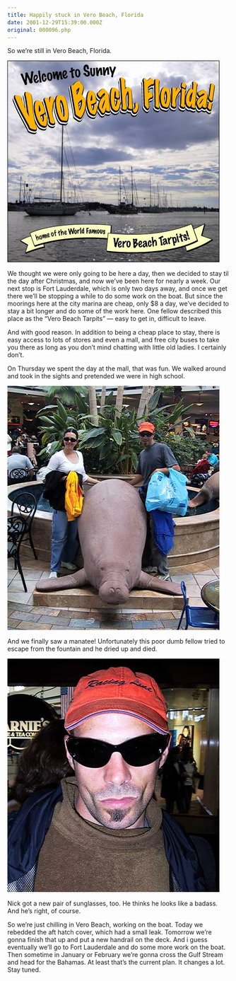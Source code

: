 ```yaml
---
title: Happily stuck in Vero Beach, Florida
date: 2001-12-29T15:39:00.000Z
original: 000096.php
---
```


So we’re still in Vero Beach, Florida.

<p class="polaroid" style="--deg: -2deg"><img src="./welcometoverobeach.jpg" /></p>

We thought we were only going to be here a day, then we decided to stay til the day after Christmas, and now we’ve been here for nearly a week. Our next stop is Fort Lauderdale, which is only two days away, and once we get there we’ll be stopping a while to do some work on the boat. But since the moorings here at the city marina are cheap, only $8 a day, we’ve decided to stay a bit longer and do some of the work here. One fellow described this place as the “Vero Beach Tarpits” — easy to get in, difficult to leave.

And with good reason. In addition to being a cheap place to stay, there is easy access to lots of stores and even a mall, and free city buses to take you there as long as you don’t mind chatting with little old ladies. I certainly don’t.

On Thursday we spent the day at the mall, that was fun. We walked around and took in the sights and pretended we were in high school.

<p class="polaroid" style="--deg: -2deg"><img src="./driedmanatee.jpg" /></p>

And we finally saw a manatee! Unfortunately this poor dumb fellow tried to escape from the fountain and he dried up and died.

<p class="polaroid" style="--deg: -2deg"><img src="./mauijim.jpg" /></p>

Nick got a new pair of sunglasses, too. He thinks he looks like a badass. And he’s right, of course.

So we’re just chilling in Vero Beach, working on the boat. Today we rebedded the aft hatch cover, which had a small leak. Tomorrow we’re gonna finish that up and put a new handrail on the deck. And i guess eventually we’ll go to Fort Lauderdale and do some more work on the boat. Then sometime in January or February we’re gonna cross the Gulf Stream and head for the Bahamas. At least that’s the current plan. It changes a lot. Stay tuned.
